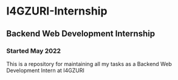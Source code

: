 # I4GZURI-Internship
## Backend Web Development Internship
### Started May 2022

This is a repository for maintaining all my tasks as a Backend Web Development Intern at I4GZURI
